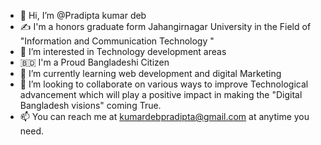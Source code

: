 - 👋 Hi, I’m @Pradipta kumar deb
- ✍️ I'm a honors graduate form Jahangirnagar University in the Field of "Information and Communication Technology "
- 👀 I’m interested in Technology development areas
- 🇧🇩 I'm a Proud Bangladeshi Citizen
- 🌱 I’m currently learning web development and digital Marketing 
- 💞️ I’m looking to collaborate on various ways to improve Technological advancement which will play a positive impact in making the "Digital Bangladesh visions" coming True.
- 📫 You can reach me at kumardebpradipta@gmail.com at anytime you need.

<!---
Pkd44/Pkd44 is a ✨ special ✨ repository because its `README.md` (this file) appears on your GitHub profile.
You can click the Preview link to take a look at your changes.
--->
